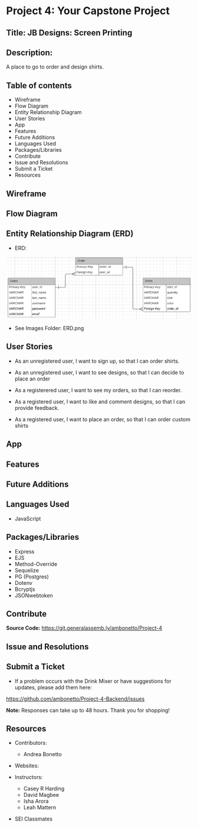 # Project 4: Your Capstone Project

## Title: JB Designs: Screen Printing

## Description: 
A place to go to order and design shirts.

## Table of contents
* Wireframe
* Flow Diagram
* Entity Relationship Diagram
* User Stories
* App
* Features
* Future Additions
* Languages Used
* Packages/Libraries
* Contribute
* Issue and Resolutions
* Submit a Ticket
* Resources

## Wireframe

## Flow Diagram

## Entity Relationship Diagram (ERD)

* ERD:

![alt text](https://github.com/ambonetto/Project-4-Backend/blob/master/Images/ERD.png)

* See Images Folder: ERD.png

## User Stories

* As an unregistered user, I want to sign up, so that I can order shirts.

* As an unregistered user, I want to see designs, so that I can decide to place an order

* As a registerered user, I want to see my orders, so that I can reorder.

* As a registered user, I want to like and comment designs, so that I can provide feedback.

* As a registered user, I want to place an order, so that I can order custom shirts

## App

## Features

## Future Additions

## Languages Used

* JavaScript

## Packages/Libraries

* Express
* EJS
* Method-Override
* Sequelize
* PG (Postgres)
* Dotenv
* Bcryptjs
* JSONwebtoken

## Contribute

**Source Code:** https://git.generalassemb.ly/ambonetto/Project-4

## Issue and Resolutions

## Submit a Ticket

* If a problem occurs with the Drink Mixer or have suggestions for updates, please add them here: 

https://github.com/ambonetto/Project-4-Backend/issues

**Note:** Responses can take up to 48 hours. Thank you for shopping! 

## Resources

* Contributors:
    - Andrea Bonetto
* Websites:

* Instructors: 
    - Casey R Harding
    - David Magbee
    - Isha Arora
    - Leah Mattern
* SEI Classmates